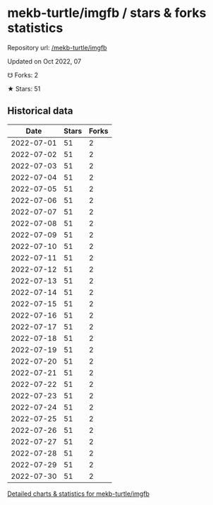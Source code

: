 # mekb-turtle/imgfb / stars & forks statistics

Repository url: [/mekb-turtle/imgfb](https://github.com/mekb-turtle/imgfb)

Updated on Oct 2022, 07

☋ Forks: 2

★ Stars: 51

## Historical data
| Date | Stars | Forks |
|------|-------|-------|
| 2022-07-01 | 51 | 2 | 
| 2022-07-02 | 51 | 2 | 
| 2022-07-03 | 51 | 2 | 
| 2022-07-04 | 51 | 2 | 
| 2022-07-05 | 51 | 2 | 
| 2022-07-06 | 51 | 2 | 
| 2022-07-07 | 51 | 2 | 
| 2022-07-08 | 51 | 2 | 
| 2022-07-09 | 51 | 2 | 
| 2022-07-10 | 51 | 2 | 
| 2022-07-11 | 51 | 2 | 
| 2022-07-12 | 51 | 2 | 
| 2022-07-13 | 51 | 2 | 
| 2022-07-14 | 51 | 2 | 
| 2022-07-15 | 51 | 2 | 
| 2022-07-16 | 51 | 2 | 
| 2022-07-17 | 51 | 2 | 
| 2022-07-18 | 51 | 2 | 
| 2022-07-19 | 51 | 2 | 
| 2022-07-20 | 51 | 2 | 
| 2022-07-21 | 51 | 2 | 
| 2022-07-22 | 51 | 2 | 
| 2022-07-23 | 51 | 2 | 
| 2022-07-24 | 51 | 2 | 
| 2022-07-25 | 51 | 2 | 
| 2022-07-26 | 51 | 2 | 
| 2022-07-27 | 51 | 2 | 
| 2022-07-28 | 51 | 2 | 
| 2022-07-29 | 51 | 2 | 
| 2022-07-30 | 51 | 2 | 


[Detailed charts & statistics for mekb-turtle/imgfb](https://reviewgithub.com/rep/mekb-turtle/imgfb)
